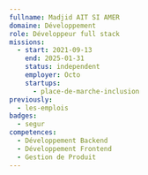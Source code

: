 ```yaml
---
fullname: Madjid AIT SI AMER
domaine: Développement
role: Développeur full stack
missions:
  - start: 2021-09-13
    end: 2025-01-31
    status: independent
    employer: Octo
    startups:
      - place-de-marche-inclusion
previously:
  - les-emplois
badges:
  - segur
competences:
  - Développement Backend
  - Développement Frontend
  - Gestion de Produit
---
```

